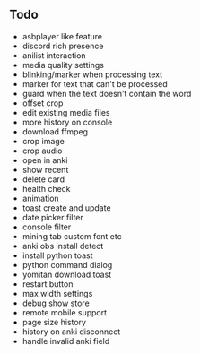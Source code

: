 ## Todo

- asbplayer like feature
- discord rich presence
- anilist interaction
- media quality settings
- blinking/marker when processing text
- marker for text that can't be processed
- guard when the text doesn't contain the word
- offset crop
- edit existing media files
- more history on console
- download ffmpeg
- crop image
- crop audio
- open in anki
- show recent
- delete card
- health check
- animation
- toast create and update
- date picker filter
- console filter
- mining tab custom font etc
- anki obs install detect
- install python toast
- python command dialog
- yomitan download toast
- restart button
- max width settings
- debug show store
- remote mobile support
- page size history
- history on anki disconnect
- handle invalid anki field
